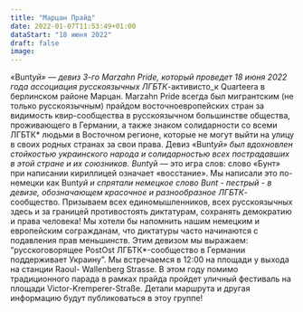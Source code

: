 ```yaml
---
title: "Марцан Прайд"
date: 2022-01-07T11:53:49+01:00
dataStart: "18 июня 2022"
draft: false
image:
---
```

«Bunt*уй» — девиз 3-го Marzahn Pride, который проведет 18 июня 2022 года ассоциация русскоязычных ЛГБТК*-активисто_к Quarteera в берлинском районе Марцан.
Marzahn Pride всегда был мигрантским (не только русскоязычным) прайдом восточноевропейских стран за видимость квир-сообщества в русскоязычном большинстве общества, проживающего в Германии, а также знаком солидарности со всеми ЛГБТК* людьми в Восточном регионе, которые не могут выйти на улицу в своих родных странах за свои права.
Девиз «Bunt*уй» был вдохновлен стойкостью украинского народа и солидарностью всех пострадавших в этой стране и их союзников. Bunt*уй — это игра слов: слово «Бунт» при написании кириллицей означает «восстание». Мы написали это по-немецки как Bunt*уй и спрятали немецкое слово Bunt - пестрый - в девизе, обозначающем красочное и разнообразное ЛГБТК*-сообщество.
Призываем всех единомышленников, всех русскоязычных здесь и за границей противостоять диктатурам, сохранять демократию и права человека! Мы хотели бы напомнить нашим немецким и европейским согражданам, что диктатуры часто начинаются с подавления прав меньшинств.
Этим девизом мы выражаем: “русскоговорящее PostOst ЛГБТК*-сообщество в Германии поддерживает Украину”.
Мы встречаемся в 12:00 на площади у выхода на станции Raoul-
Wallenberg Strasse.
В этом году помимо традиционного парада в рамках прайда пройдет уличный фестиваль на площади Victor-Kremperer-Straße.
Детали маршрута и другая информацию будут публиковаться в этоу группе!